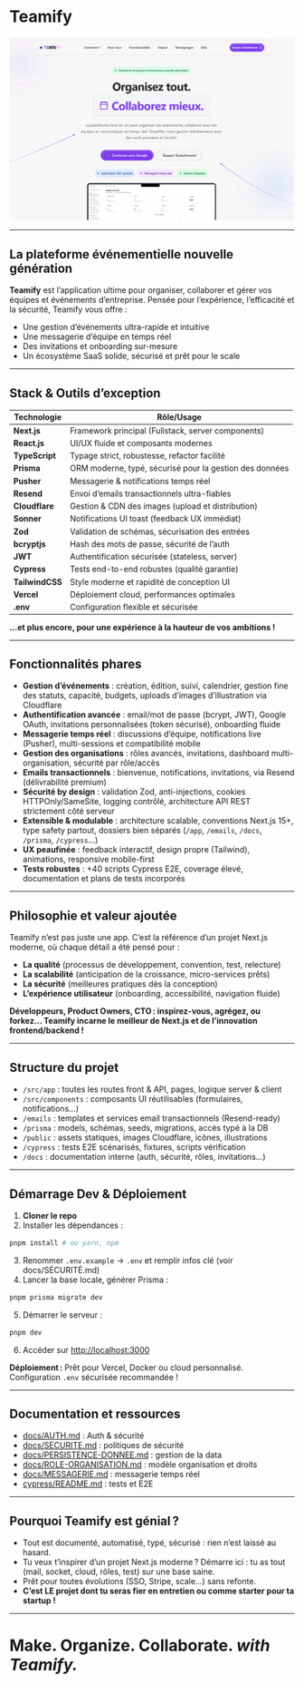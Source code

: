# Teamify

![Teamify Landing page](/README.png)

---

## La plateforme événementielle nouvelle génération

**Teamify** est l’application ultime pour organiser, collaborer et gérer vos équipes et événements d’entreprise. Pensée pour l’expérience, l’efficacité et la sécurité, Teamify vous offre :

- Une gestion d’événements ultra-rapide et intuitive
- Une messagerie d’équipe en temps réel
- Des invitations et onboarding sur-mesure
- Un écosystème SaaS solide, sécurisé et prêt pour le scale

---

## Stack & Outils d’exception

| Technologie   | Rôle/Usage                                               |
|--------------|----------------------------------------------------------|
| **Next.js**  | Framework principal (Fullstack, server components)       |
| **React.js** | UI/UX fluide et composants modernes                      |
| **TypeScript**| Typage strict, robustesse, refactor facilité           |
| **Prisma**   | ORM moderne, typé, sécurisé pour la gestion des données |
| **Pusher**   | Messagerie & notifications temps réel                   |
| **Resend**   | Envoi d’emails transactionnels ultra-fiables            |
| **Cloudflare**| Gestion & CDN des images (upload et distribution)      |
| **Sonner**   | Notifications UI toast (feedback UX immédiat)           |
| **Zod**      | Validation de schémas, sécurisation des entrées         |
| **bcryptjs** | Hash des mots de passe, sécurité de l’auth              |
| **JWT**      | Authentification sécurisée (stateless, server)          |
| **Cypress**  | Tests end-to-end robustes (qualité garantie)            |
| **TailwindCSS** | Style moderne et rapidité de conception UI           |
| **Vercel**   | Déploiement cloud, performances optimales                |
| **.env**     | Configuration flexible et sécurisée                      |

**…et plus encore, pour une expérience à la hauteur de vos ambitions !**

---

## Fonctionnalités phares

- **Gestion d’événements** : création, édition, suivi, calendrier, gestion fine des statuts, capacité, budgets, uploads d’images d’illustration via Cloudflare
- **Authentification avancée** : email/mot de passe (bcrypt, JWT), Google OAuth, invitations personnalisées (token sécurisé), onboarding fluide
- **Messagerie temps réel** : discussions d’équipe, notifications live (Pusher), multi-sessions et compatibilité mobile
- **Gestion des organisations** : rôles avancés, invitations, dashboard multi-organisation, sécurité par rôle/accès
- **Emails transactionnels** : bienvenue, notifications, invitations, via Resend (délivrabilité premium)
- **Sécurité by design** : validation Zod, anti-injections, cookies HTTPOnly/SameSite, logging contrôlé, architecture API REST strictement côté serveur
- **Extensible & modulable** : architecture scalable, conventions Next.js 15+, type safety partout, dossiers bien séparés (`/app`, `/emails`, `/docs`, `/prisma`, `/cypress`…)
- **UX peaufinée** : feedback interactif, design propre (Tailwind), animations, responsive mobile-first
- **Tests robustes** : +40 scripts Cypress E2E, coverage élevé, documentation et plans de tests incorporés

---

## Philosophie et valeur ajoutée

Teamify n’est pas juste une app. C’est la référence d’un projet Next.js moderne, où chaque détail a été pensé pour :
- **La qualité** (processus de développement, convention, test, relecture)
- **La scalabilité** (anticipation de la croissance, micro-services prêts)
- **La sécurité** (meilleures pratiques dès la conception)
- **L’expérience utilisateur** (onboarding, accessibilité, navigation fluide)

**Développeurs, Product Owners, CTO : inspirez-vous, agrégez, ou forkez… Teamify incarne le meilleur de Next.js et de l’innovation frontend/backend !**

---

## Structure du projet
- `/src/app` : toutes les routes front & API, pages, logique server & client
- `/src/components` : composants UI réutilisables (formulaires, notifications…)
- `/emails` : templates et services email transactionnels (Resend-ready)
- `/prisma` : models, schémas, seeds, migrations, accès typé à la DB
- `/public` : assets statiques, images Cloudflare, icônes, illustrations
- `/cypress` : tests E2E scénarisés, fixtures, scripts vérification
- `/docs` : documentation interne (auth, sécurité, rôles, invitations...)

---

## Démarrage Dev & Déploiement

1. **Cloner le repo**
2. Installer les dépendances :
```bash
pnpm install # ou yarn, npm
```
3. Renommer `.env.example` → `.env` et remplir infos clé (voir docs/SÉCURITÉ.md)
4. Lancer la base locale, générer Prisma :
```bash
pnpm prisma migrate dev
```
5. Démarrer le serveur :
```bash
pnpm dev
```
6. Accéder sur [http://localhost:3000](http://localhost:3000)

**Déploiement :** Prêt pour Vercel, Docker ou cloud personnalisé. Configuration `.env` sécurisée recommandée !

---

## Documentation et ressources
- [docs/AUTH.md](docs/AUTH.md) : Auth & sécurité
- [docs/SECURITE.md](docs/SECURITE.md) : politiques de sécurité
- [docs/PERSISTENCE-DONNEE.md](docs/PERSISTENCE-DONNEE.md) : gestion de la data
- [docs/ROLE-ORGANISATION.md](docs/ROLE-ORGANISATION.md) : modèle organisation et droits
- [docs/MESSAGERIE.md](docs/MESSAGERIE.md) : messagerie temps réel
- [cypress/README.md](cypress/README.md) : tests et E2E

---

## Pourquoi Teamify est génial ?
- Tout est documenté, automatisé, typé, sécurisé : rien n’est laissé au hasard.
- Tu veux t’inspirer d’un projet Next.js moderne ? Démarre ici : tu as tout (mail, socket, cloud, rôles, test) sur une base saine.
- Prêt pour toutes évolutions (SSO, Stripe, scale…) sans refonte.
- **C’est LE projet dont tu seras fier en entretien ou comme starter pour ta startup !**

---

# Make. Organize. Collaborate. _with Teamify._
